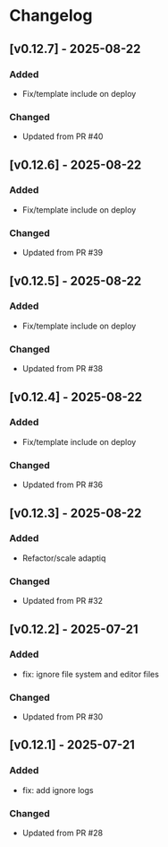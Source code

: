 # Changelog

## [v0.12.7] - 2025-08-22

### Added
- Fix/template include on deploy

### Changed
- Updated from PR #40


## [v0.12.6] - 2025-08-22

### Added
- Fix/template include on deploy

### Changed
- Updated from PR #39


## [v0.12.5] - 2025-08-22

### Added
- Fix/template include on deploy

### Changed
- Updated from PR #38

## [v0.12.4] - 2025-08-22

### Added
- Fix/template include on deploy

### Changed
- Updated from PR #36


## [v0.12.3] - 2025-08-22

### Added
- Refactor/scale adaptiq

### Changed
- Updated from PR #32


## [v0.12.2] - 2025-07-21

### Added
- fix: ignore file system and editor files

### Changed
- Updated from PR #30


## [v0.12.1] - 2025-07-21

### Added
- fix: add ignore logs

### Changed
- Updated from PR #28

